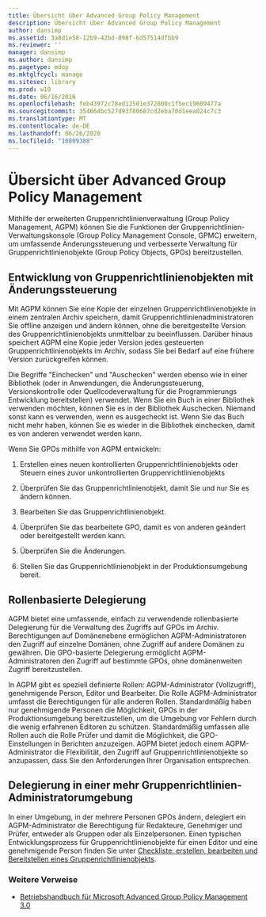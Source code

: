 ```yaml
---
title: Übersicht über Advanced Group Policy Management
description: Übersicht über Advanced Group Policy Management
author: dansimp
ms.assetid: 3a8d1e58-12b9-42bd-898f-6d57514dfbb9
ms.reviewer: ''
manager: dansimp
ms.author: dansimp
ms.pagetype: mdop
ms.mktglfcycl: manage
ms.sitesec: library
ms.prod: w10
ms.date: 06/16/2016
ms.openlocfilehash: feb43972c78ed12501e372800c1f5ec19609477a
ms.sourcegitcommit: 354664bc527d93f80687cd2eba70d1eea024c7c3
ms.translationtype: MT
ms.contentlocale: de-DE
ms.lasthandoff: 06/26/2020
ms.locfileid: "10809388"
---
```

# Übersicht über Advanced Group Policy Management


Mithilfe der erweiterten Gruppenrichtlinienverwaltung (Group Policy Management, AGPM) können Sie die Funktionen der Gruppenrichtlinien-Verwaltungskonsole (Group Policy Management Console, GPMC) erweitern, um umfassende Änderungssteuerung und verbesserte Verwaltung für Gruppenrichtlinienobjekte (Group Policy Objects, GPOs) bereitzustellen.

## Entwicklung von Gruppenrichtlinienobjekten mit Änderungssteuerung


Mit AGPM können Sie eine Kopie der einzelnen Gruppenrichtlinienobjekte in einem zentralen Archiv speichern, damit Gruppenrichtlinienadministratoren Sie offline anzeigen und ändern können, ohne die bereitgestellte Version des Gruppenrichtlinienobjekts unmittelbar zu beeinflussen. Darüber hinaus speichert AGPM eine Kopie jeder Version jedes gesteuerten Gruppenrichtlinienobjekts im Archiv, sodass Sie bei Bedarf auf eine frühere Version zurückgreifen können.

Die Begriffe "Einchecken" und "Auschecken" werden ebenso wie in einer Bibliothek (oder in Anwendungen, die Änderungssteuerung, Versionskontrolle oder Quellcodeverwaltung für die Programmierungs Entwicklung bereitstellen) verwendet. Wenn Sie ein Buch in einer Bibliothek verwenden möchten, können Sie es in der Bibliothek Auschecken. Niemand sonst kann es verwenden, wenn es ausgecheckt ist. Wenn Sie das Buch nicht mehr haben, können Sie es wieder in die Bibliothek einchecken, damit es von anderen verwendet werden kann.

Wenn Sie GPOs mithilfe von AGPM entwickeln:

1.  Erstellen eines neuen kontrollierten Gruppenrichtlinienobjekts oder Steuern eines zuvor unkontrollierten Gruppenrichtlinienobjekts

2.  Überprüfen Sie das Gruppenrichtlinienobjekt, damit Sie und nur Sie es ändern können.

3.  Bearbeiten Sie das Gruppenrichtlinienobjekt.

4.  Überprüfen Sie das bearbeitete GPO, damit es von anderen geändert oder bereitgestellt werden kann.

5.  Überprüfen Sie die Änderungen.

6.  Stellen Sie das Gruppenrichtlinienobjekt in der Produktionsumgebung bereit.

## Rollenbasierte Delegierung


AGPM bietet eine umfassende, einfach zu verwendende rollenbasierte Delegierung für die Verwaltung des Zugriffs auf GPOs im Archiv. Berechtigungen auf Domänenebene ermöglichen AGPM-Administratoren den Zugriff auf einzelne Domänen, ohne Zugriff auf andere Domänen zu gewähren. Die GPO-basierte Delegierung ermöglicht AGPM-Administratoren den Zugriff auf bestimmte GPOs, ohne domänenweiten Zugriff bereitzustellen.

In AGPM gibt es speziell definierte Rollen: AGPM-Administrator (Vollzugriff), genehmigende Person, Editor und Bearbeiter. Die Rolle AGPM-Administrator umfasst die Berechtigungen für alle anderen Rollen. Standardmäßig haben nur genehmigende Personen die Möglichkeit, GPOs in der Produktionsumgebung bereitzustellen, um die Umgebung vor Fehlern durch die wenig erfahrenen Editoren zu schützen. Standardmäßig umfassen alle Rollen auch die Rolle Prüfer und damit die Möglichkeit, die GPO-Einstellungen in Berichten anzuzeigen. AGPM bietet jedoch einem AGPM-Administrator die Flexibilität, den Zugriff auf Gruppenrichtlinienobjekte so anzupassen, dass Sie den Anforderungen Ihrer Organisation entsprechen.

## Delegierung in einer mehr Gruppenrichtlinien-Administratorumgebung


In einer Umgebung, in der mehrere Personen GPOs ändern, delegiert ein AGPM-Administrator die Berechtigung für Redakteure, Genehmiger und Prüfer, entweder als Gruppen oder als Einzelpersonen. Einen typischen Entwicklungsprozess für Gruppenrichtlinienobjekte für einen Editor und eine genehmigende Person finden Sie unter [Checkliste: erstellen, bearbeiten und Bereitstellen eines Gruppenrichtlinienobjekts](checklist-create-edit-and-deploy-a-gpo-agpm30ops.md).

### Weitere Verweise

-   [Betriebshandbuch für Microsoft Advanced Group Policy Management 3.0](operations-guide-for-microsoft-advanced-group-policy-management-30-agpm30ops.md)

 

 





